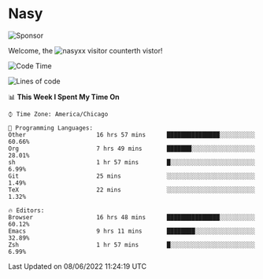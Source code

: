# Nasy

<!--
<p align="center">
<img height="200" src="https://github-readme-stats.vercel.app/api?username=nasyxx&count_private=true&show_icons=true&theme=dracula&include_all_commits=true"/>
<img height="200" src="https://github-readme-stats.vercel.app/api/top-langs/?username=nasyxx&theme=dracula&hide=html,jupyter+notebook&count_private=true&show_icons=true"/>
</p>

  
----------------
-->

![Sponsor](https://img.shields.io/static/v1.svg?label=Sponsor&message=%E2%9D%A4&logo=GitHub&style=flat&color=pink)
 
Welcome, the ![nasyxx visitor counter](https://count.getloli.com/get/@nasyxx?theme=rule34)th vistor!
 
<!--START_SECTION:waka-->
![Code Time](http://img.shields.io/badge/Code%20Time-2%2C472%20hrs%2037%20mins-blue)

![Lines of code](https://img.shields.io/badge/From%20Hello%20World%20I%27ve%20Written-5%20Million%20lines%20of%20code-blue)

📊 **This Week I Spent My Time On** 

```text
⌚︎ Time Zone: America/Chicago

💬 Programming Languages: 
Other                    16 hrs 57 mins      ███████████████░░░░░░░░░░   60.66% 
Org                      7 hrs 49 mins       ███████░░░░░░░░░░░░░░░░░░   28.01% 
sh                       1 hr 57 mins        █░░░░░░░░░░░░░░░░░░░░░░░░   6.99% 
Git                      25 mins             ░░░░░░░░░░░░░░░░░░░░░░░░░   1.49% 
TeX                      22 mins             ░░░░░░░░░░░░░░░░░░░░░░░░░   1.32%

🔥 Editors: 
Browser                  16 hrs 48 mins      ███████████████░░░░░░░░░░   60.12% 
Emacs                    9 hrs 11 mins       ████████░░░░░░░░░░░░░░░░░   32.89% 
Zsh                      1 hr 57 mins        █░░░░░░░░░░░░░░░░░░░░░░░░   6.99%

```


 Last Updated on 08/06/2022 11:24:19 UTC
<!--END_SECTION:waka-->

<!-- ![visitors](https://visitor-badge.laobi.icu/badge?page_id=nasyxx.nasyxx) -->
